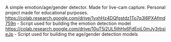 A simple emotion/age/gender detector. Made for live-cam capture. Personal project made for educational purposes.
https://colab.research.google.com/drive/1vxhHz4DQfgstdz1To7q3l6PXAfmd759n - Script used for building the emotion detection model
https://colab.research.google.com/drive/10uT5i2UL5thHx6FdEoiL0mJy3rbsieJp - Script used for building the age/gender detection models
